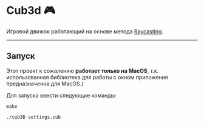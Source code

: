 # Cub3d 🎮

Игровой движок работающий на основе метода [Raycasting](https://ru.wikipedia.org/wiki/Ray_casting).

---

## Запуск

Этот проект к сожалению **работает только на MacOS**, т.к. использованная библиотека для работы с окном приложения предназначенна для MacOS.(

Для запуска ввести следующие команды:

	make
	
	./cub3D settings.cub
